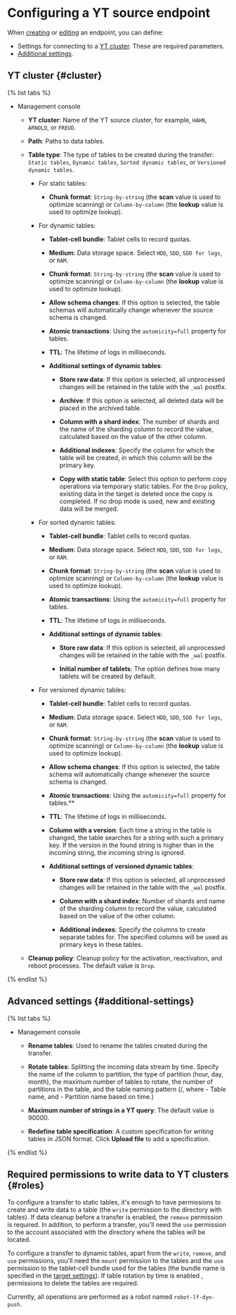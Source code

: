 # Configuring a YT source endpoint

When [creating](../index.md#create) or [editing](../index.md#update) an endpoint, you can define:

* Settings for connecting to a [YT cluster](#cluster). These are required parameters.
* [Additional settings](#additional-settings).


## YT cluster {#cluster}

{% list tabs %}

- Management console

   * **YT cluster**: Name of the YT source cluster, for example, `HAHN`, `ARNOLD`, or `FREUD`.

   * **Path**: Paths to data tables.

   * **Table type**: The type of tables to be created during the transfer: `Static tables`, `Dynamic tables`, `Sorted dynamic tables`, or `Versioned dynamic tables`.

      - For static tables:

         * **Chunk format**: `String-by-string` (the **scan** value is used to optimize scanning) or `Column-by-column` (the **lookup** value is used to optimize lookup).

      - For dynamic tables:

         * **Tablet-cell bundle**: Tablet cells to record quotas.

         * **Medium**: Data storage space. Select `HDD`, `SDD`, `SDD for logs`, or `RAM`.

         * **Chunk format**: `String-by-string` (the **scan** value is used to optimize scanning) or `Column-by-column` (the **lookup** value is used to optimize lookup).

         * **Allow schema changes**: If this option is selected, the table schemas will automatically change whenever the source schema is changed.

         * **Atomic transactions**: Using the `automicity=full` property for tables.

         * **TTL**: The lifetime of logs in milliseconds.

         * **Additional settings of dynamic tables**:

            * **Store raw data**: If this option is selected, all unprocessed changes will be retained in the table with the `_wal` postfix.

            * **Archive**: If this option is selected, all deleted data will be placed in the archived table.

            * **Column with a shard index**: The number of shards and the name of the sharding column to record the value, calculated based on the value of the other column.

            * **Additional indexes**: Specify the column for which the table will be created, in which this column will be the primary key.

            * **Copy with static table**: Select this option to perform copy operations via temporary static tables. For the `Drop` policy, existing data in the target is deleted once the copy is completed. If no drop mode is used, new and existing data will be merged.

      - For sorted dynamic tables:

         * **Tablet-cell bundle**: Tablet cells to record quotas.

         * **Medium**: Data storage space. Select `HDD`, `SDD`, `SDD for logs`, or `RAM`.

         * **Chunk format**: `String-by-string` (the **scan** value is used to optimize scanning) or `Column-by-column` (the **lookup** value is used to optimize lookup).

         * **Atomic transactions**: Using the `automicity=full` property for tables.

         * **TTL**: The lifetime of logs in milliseconds.

         * **Additional settings of dynamic tables**:

            * **Store raw data**: If this option is selected, all unprocessed changes will be retained in the table with the `_wal` postfix.

            * **Initial number of tablets**: The option defines how many tablets will be created by default.

      - For versioned dynamic tables:

         * **Tablet-cell bundle**: Tablet cells to record quotas.

         * **Medium**: Data storage space. Select `HDD`, `SDD`, `SDD for logs`, or `RAM`.

         * **Chunk format**: `String-by-string` (the **scan** value is used to optimize scanning) or `Column-by-column` (the **lookup** value is used to optimize lookup).

         * **Allow schema changes**: If this option is selected, the table schema will automatically change whenever the source schema is changed.

         * **Atomic transactions**: Using the `automicity=full` property for tables.**

         * **TTL**: The lifetime of logs in milliseconds.

         * **Column with a version**: Each time a string in the table is changed, the table searches for a string with such a primary key. If the version in the found string is higher than in the incoming string, the incoming string is ignored.

         * **Additional settings of versioned dynamic tables**:

            * **Store raw data**: If this option is selected, all unprocessed changes will be retained in the table with the `_wal` postfix.

            * **Column with a shard index**: Number of shards and name of the sharding column to record the value, calculated based on the value of the other column.

            * **Additional indexes**: Specify the columns to create separate tables for. The specified columns will be used as primary keys in these tables.

   * **Cleanup policy**: Cleanup policy for the activation, reactivation, and reboot processes. The default value is `Drop`.

{% endlist %}

## Advanced settings {#additional-settings}

{% list tabs %}

- Management console

   * **Rename tables**: Used to rename the tables created during the transfer.

   * **Rotate tables**: Splitting the incoming data stream by time. Specify the name of the column to partition, the type of partition (hour, day, month), the maximum number of tables to rotate, the number of partitions in the table, and the table naming pattern (<name>/<partition>, where <name> - Table name, and <partition> - Partition name based on time.)

   * **Maximum number of strings in a YT query**: The default value is 90000.

   * **Redefine table specification**: A custom specification for writing tables in JSON format. Click **Upload file** to add a specification.

{% endlist %}

## Required permissions to write data to YT clusters {#roles}

To configure a transfer to static tables, it's enough to have permissions to create and write data to a table (the `write` permission to the directory with tables). If data cleanup before a transfer is enabled, the `remove` permission is required. In addition, to perform a transfer, you'll need the `use` permission to the account associated with the directory where the tables will be located.

To configure a transfer to dynamic tables, apart from the `write`, `remove`, and `use` permissions, you'll need the `mount` permission to the tables and the `use` permission to the tablet-cell bundle used for the tables (the bundle name is specified in the [target settings](#cluster)).
If table rotation by time is enabled , permissions to delete the tables are required.

Currently, all operations are performed as a robot named `robot-lf-dyn-push`.

